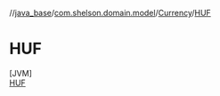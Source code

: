 //[java_base](../../../../index.md)/[com.shelson.domain.model](../../index.md)/[Currency](../index.md)/[HUF](index.md)

# HUF

[JVM]\
[HUF](index.md)
